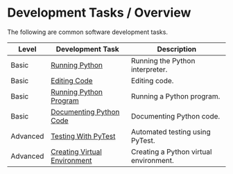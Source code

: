 # Development Tasks / Overview #

The following are common software development tasks.

| **Level** | **Development Task** | **Description** |
| -- | -- | -- |
| Basic | [Running Python](running-python/running-python.md) | Running the Python interpreter. |
| Basic | [Editing Code](editing-code/editing-code.md) | Editing code. |
| Basic | [Running Python Program](running-program/running-program.md) | Running a Python program. |
| Basic | [Documenting Python Code](doc-code/doc-code.md) | Documenting Python code. |
| Advanced | [Testing With PyTest](testing-pytest/testing-pytest.md) | Automated testing using PyTest. |
| Advanced | [Creating Virtual Environment](creating-venv/creating-venv.md) | Creating a Python virtual environment. |
